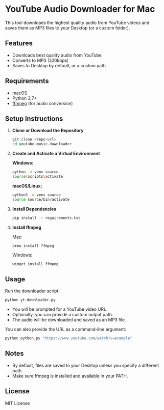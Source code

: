 # YouTube Audio Downloader for Mac

This tool downloads the highest quality audio from YouTube videos and saves them as MP3 files to your Desktop (or a custom folder).

## Features
- Downloads best quality audio from YouTube
- Converts to MP3 (320kbps)
- Saves to Desktop by default, or a custom path

## Requirements
- macOS
- Python 3.7+
- [ffmpeg](https://ffmpeg.org/) (for audio conversion)

## Setup Instructions

1. **Clone or Download the Repository**

   ```sh
   git clone <repo-url>
   cd youtube-music-downloader
   ```

2. **Create and Activate a Virtual Environment**

   **Windows:**
   ```sh
   python -m venv source
   source\Scripts\activate
   ```

   **macOS/Linux:**
   ```sh
   python3 -m venv source
   source source/bin/activate
   ```

3. **Install Dependencies**

   ```sh
   pip install -r requirements.txt
   ```

4. **Install ffmpeg**

   Mac:
   ```sh
   brew install ffmpeg
   ```

   Windows:
   ```
   winget install ffmpeg
   ```

## Usage

Run the downloader script:

```sh
python yt-downloader.py
```

- You will be prompted for a YouTube video URL.
- Optionally, you can provide a custom output path.
- The audio will be downloaded and saved as an MP3 file.

You can also provide the URL as a command-line argument:

```sh
python python.py "https://www.youtube.com/watch?v=example"
```

## Notes
- By default, files are saved to your Desktop unless you specify a different path.
- Make sure ffmpeg is installed and available in your PATH.

## License
MIT License
